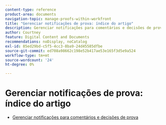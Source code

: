 ```yaml
---
content-type: reference
product-area: documents
navigation-topic: manage-proofs-within-workfront
title: "Gerenciar notificações de prova: índice do artigo"
description: Gerenciar notificações para comentários e decisões de prova
author: Courtney
feature: Digital Content and Documents
recommendations: noDisplay, noCatalog
exl-id: 85ed29bd-c5f5-4cc3-8ba9-24d45585dfbe
source-git-commit: ed708a98662c198e52b417ae53e165f3d5e9a524
workflow-type: tm+mt
source-wordcount: '24'
ht-degree: 0%

---
```


# Gerenciar notificações de prova: índice do artigo

* [Gerenciar notificações para comentários e decisões de prova](../../../../review-and-approve-work/proofing/reviewing-proofs-within-workfront/manage-notifications-for-proof-comments.md)

